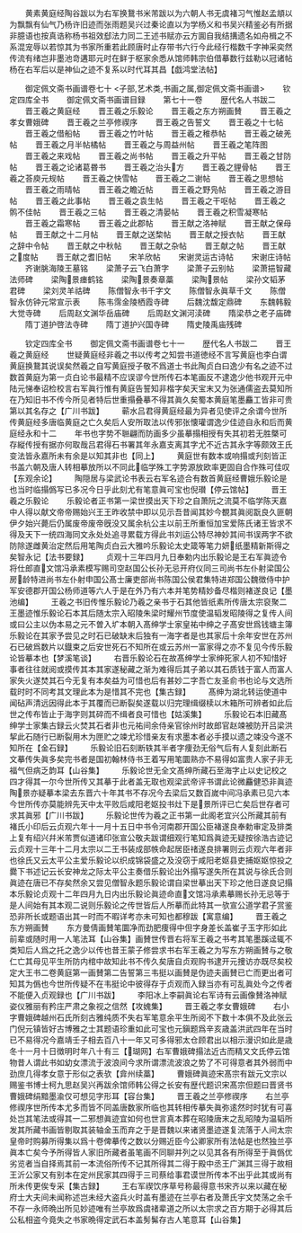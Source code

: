 <!-- { "loadSidebar": true } -->
　　黄素黄庭经陶谷跋以为右军换鵞书米芾跋以为六朝人书无虞褚习气惟赵孟頫以为飘飘有仙气乃杨许旧迹而张雨题吴兴过秦论直以为学杨义和书吴兴精鉴必有所据非臆语也按真诰称杨书祖效郄法力同二王述书赋亦云方圎自我结搆遗名如舟楫之不系混宠辱以若惊其为书家所重若此顾唐时止存带书六行今此经行楷数千字神采奕然传流有绪岂非墨池竒遘耶元时在鲜于枢家余悉从馆师韩宗伯借摹数行兹勒以冠诸帖杨在右军后以是神仙之迹不复系以时代耳其昌【戯鸿堂法帖】

　　御定佩文斋书画谱卷七十
<子部,艺术类,书画之属,御定佩文斋书画谱>
　　钦定四库全书
　　御定佩文斋书画谱目録
　　第七十一卷
　　歴代名人书跋二
　　晋王羲之黄庭经
　　晋王羲之乐毅论
　　晋王羲之东方朔画賛
　　晋王羲之孝女曹娥碑
　　晋王羲之兰亭修禊序
　　晋王羲之告誓文
　　晋王羲之十七帖
　　晋王羲之借船帖
　　晋王羲之竹叶帖
　　晋王羲之稚恭帖
　　晋王羲之破羌帖
　　晋王羲之月半帖橘帖
　　晋王羲之与周益州帖
　　晋王羲之笔阵图
　　晋王羲之来戏帖
　　晋王羲之尚书帖
　　晋王羲之升平帖
　　晋王羲之甘防帖
　　晋王羲之论诸葛昬书
　　晋王羲之治头方
　　晋王羲之貍骨帖
　　晋王羲之荅庾元规帖
　　晋王羲之快雪帖
　　晋王羲之二谢帖
　　晋王羲之思想帖
　　晋王羲之雨晴帖
　　晋王羲之瞻近帖
　　晋王羲之野凫帖
　　晋王羲之游目帖
　　晋王羲之此事帖
　　晋王羲之袁生帖
　　晋王羲之干呕帖
　　晋王羲之鹘不佳帖
　　晋王羲之三帖
　　晋王羲之清晏帖
　　晋王羲之积雪凝寒帖
　　晋王羲之霜寒帖
　　晋王羲之此郡帖
　　晋王献之洛神赋
　　晋王献之保母帖
　　晋王献之十二月帖
　　晋王献之送棃帖
　　晋王献之授衣帖
　　晋王献之辞中令帖
　　晋王献之中秋帖
　　晋王献之杂帖
　　晋王献之帖
　　晋王献之度帖
　　晋王献之耆旧帖
　　宋羊欣帖
　　宋谢灵运古诗帖
　　宋谢庄诗帖
　　齐谢脁海陵王墓铭
　　梁萧子云飞白萧字
　　梁萧子云别帖
　　梁萧挹智藏法师碑
　　梁陶景瘗鹤铭
　　梁陶景奏章藁
　　梁陶景帖
　　梁孙文韬茅君碑
　　梁刘灵羊祜碑
　　陈僧智永书千字文
　　陈僧智永眞草千文
　　陈僧智永仿钟元常宣示表
　　陈韦霈金陵栖霞寺碑
　　后魏沈馥定鼎碑
　　东魏韩毅大觉寺碑
　　后周赵文渊华岳庙碑
　　后周赵文渊河渎碑
　　隋梁恭之老子庙碑
　　隋丁道护啓法寺碑
　　隋丁道护兴国寺碑
　　隋史陵禹庙残碑

　　钦定四库全书
　　御定佩文斋书画谱卷七十一
　　歴代名人书跋二
　　晋王羲之黄庭经
　　世疑黄庭经非羲之书以传考之知尝书道徳经不言写黄庭也李白谓黄庭换鵞其说误矣然羲之自写黄庭授子敬不爲道士书此陶贞白曰逸少有名之迹不过数首黄庭为第一贞白论书最精不应误谬今世所传石本笔画反不逮逸少他书观开元中陆元悌奉诏检校言右军眞行惟有黄庭告誓知非楷字矣天宝末又为张通儒盗去莫知所在乃知旧书不传今所见者特后世重搨叠摹不得其眞久矣蜀本黄庭笔墨麤工皆非可贵第以其名存之【广川书跋】
　　蕲水吕君得黄庭经最为异者见使评之余谓今世所传黄庭经多唐临黄庭之亡久矣后人安所取法以传邪张懐瓘谓逸少佳迹自永和后而黄庭经永和十二
　　年书也字势不聮翩而防画多少虽摹搨相授有失其初若无胜槩可存縦传授有据亦何取哉吕君得石书署其年永嘉支离其字尤不近古其永字等颇效王氏变法皆永嘉所未有余是以知其非也【同上】
　　黄庭世有数本或响搨或刋刻皆正书盖六朝及唐人转相摹放所以不同此临学殊工字势源放欧率更固自合作殊可佳叹【东观余论】
　　陶隠居与梁武论书表云右军名迹合有数首黄庭经曹娥乐毅论是也当时临搨僞写已多况今日乎此刻尤有笔意眞可宝也倪瓉【停云馆帖】
　　晋王羲之乐毅论
　　乐毅论者正书第一梁世摸出天下珍之自萧阮之流莫不临学陈天嘉中人得以献文帝帝赐始兴王王昨收禁中即以见示吾昔闻其妙今覩其眞阅翫良久匪朝伊夕始兴薨后仍属废帝废帝旣没又属余杭公主以前王所重恒加宝爱陈氏诸王皆求不得及天下一统四海同文永处处追寻累载方得此书刘运公特尽神妙其间书误两字不欲防除遂雌黄治定然后用笔陶贞白云大雅吟乐毅论太史箴等笔力妍纸墨精新斯得之矣智永记【法书要録】
　　贞观十三年四月九日奉勅内出乐毅论是王右军眞迹令将仕郎直文馆冯承素模写赐司空赵国公长孙无忌开府仪同三司尚书左仆射梁国公房龄特进尚书左仆射申国公髙士廉吏部尚书陈国公侯君集特进郑国公魏徴侍中护军安德郡开国公杨师道等六人于是在外乃有六本并笔势精妙备尽楷则褚遂良记【墨池编】
　　王羲之书旧传惟乐毅论乃羲之亲书于石其他皆纸素所传唐太宗裒聚二王墨迹惟乐毅论石本其后随太宗入昭陵朱梁时耀州节度使温韬发昭陵得之复传人间或曰公主以伪本易之元不曽入圹本朝入髙绅学士家皇祐中绅之子髙安世爲钱塘主簿乐毅论在其家予尝见之时石已破缺末后独有一海字者是也其家后十余年安世在苏州石已破爲数片以鐡束之后安世死石不知所在或云苏州一富家得之亦不复见今传乐毅论皆摹本也【梦溪笔谈】
　　右晋乐毅论石在故髙绅学士家绅死家人初不知惜好事者往往就阅或摸传其本其家遂秘藏之渐为难得后其子弟以其石质钱于富人而富人家失火遂焚其石今无复有本矣益为可惜也后有甚妙二字吾亡友圣俞书也论与文选所载时时不同考其文理此本为是惜其不完也【集古録】
　　髙绅为湖北转运使道中闻砧声清远因得此本于其覆而已断裂矣遂载以归完理缉缀椟以木箱所可辨者如此后世之传布皆止于海字则其碎而不缉者良可惜也【姑溪集】
　　乐毅论石本旧藏髙绅学士家集古録云火焚其石者非也元祐间余侍亲官徐州时故郎官赵竦被防开吕梁洪挈此石随行已断裂用木为匣贮之竦尤珍惜亲友有求墨本者必手摸以遗之竦没今遂不知所在【金石録】
　　乐毅论旧石刻断轶其半者字痩劲无俗气后有人复刻此断石文摹传失眞多矣完书者是国初翰林侍书王着写用笔圜熟亦不易得如富贵人家子非无福气但病乏韵耳【山谷集】
　　乐毅论世无全文髙绅所藏石至海字止以史记校之四才得其一尔今世所传又其摹于此者盖无取也观梁武帝评书谓此论微麤健恐非眞迹陶景亦疑摹本梁去东晋六十年其书不存况今去梁后又数百嵗中间冯承素已见六本今世所传亦莫能辨先天中太平败后咸阳老妪投书灶下是景所评已亡矣后世存者可求其眞邪【广川书跋】
　　乐毅论世传为羲之正书第一此阁老宜兴公所藏其前有褚氏小印后云贞观六年十一月十五日中书令河南郡开国公臣褚遂良奉勅审定及排类上复有绍兴幷米芾贾似道诸印张宣公敬夫跋谓细观行笔知爲眞迹无疑按徐浩古迹记云贞观十三年十二月太宗以二王书装成部帙命起居臣禇遂良排署则云贞观六年者非也徐氏又云太平公主爱乐毅论以织成锦袋盛之及没窃于咸阳老妪县吏捕妪妪惊投之爨下书述记云长安神龙之际太平公主奏借乐毅论出外搨写遂失所在其说与徐氏合则眞迹在唐已不存矣然余又尝见僧智永题乐毅论谓自梁世摹出天下珍之他日遂良记搨本乐毅论贞观十二年四月九日内出乐毅论眞迹命直文馆冯承素摹赐长孙无忌等于是人间始有其本观二说则乐毅论之传世皆后人所摹而此特其一欤宣公道学君子赏鉴恐非所长或题语出其一时而不暇详考亦未可知也都穆跋【寓意编】
　　晋王羲之东方朔画賛
　　东方曼倩画賛笔圜净而劲肥痩得中但字身差长盖崔子玉字形如此前辈或随时用一人笔法耳【山谷集】画賛世传晋右将军王羲之书考其笔墨蹊迳辄不类知后人爲之托之逸少以传也昔王蒙子修尝求书右军王羲之为写东方朔画賛与之敬仁亡其母见平生所防内棺中故知此书不传久矣唐自贞观购书逮开元捜访亦既尽矣校定大王书二卷黄庭第一画賛第二告誓第三韦挺以画賛是伪迹夫画賛已亡而更出者可知其为僞也今世所传疑不在韦挺论中彼得存于贞观而入録当亦有可乱眞处今之传者不能便入贞观録也【广川书跋】
　　李阳冰上李嗣眞论右军诗有云画像賛洛神赋姿仪雅丽有矜庄严肃之象视之信然【攻媿集】
　　晋王羲之孝女曹娥碑
　　右小字曹娥碑越州石氏所刻古雅纯质不失右军笔意余平生所阅不下数十本俱不及此张云门倪元镇皆好古博雅之士其题语珍重如此可宝也元鎭题爲辛亥歳盖洪武四年在当时已不易得况今嘉靖壬子相去百八十一年又可多得邪太仓顾君出以相示漫识如此是歳冬十一月十日徴明时年八十有三【瑚网】右军曹娥碑搨法近古而精又文氏停云馆物昔人谓此书如幼女漂流于波浪间今求所谓漂流波浪之势了不可得意者其外弱而中劲庶几得孝女意于形似之表欤【弇州续藁】
　　曹娥碑眞迹宋髙宗有跋元文宗以赐鉴书博士柯九思赵吴兴再跋余馆师韩公得之长安有歴代题识宋髙宗但题曰晋贤书曹娥碑绢黯墨渝仅可想见字形耳【容台集】
　　晋王羲之兰亭修禊序
　　右兰亭修禊序世所传本尤多而皆不同盖唐数家所临也其转相传摹失眞弥逺然时时犹有可喜处岂其笔法或得其一二邪想眞迹宜如何也世言真本葬在昭陵唐末之乱昭陵为温韬所发其所藏书画皆剔取其装轴金玉而弃之于是晋魏以来诸贤墨迹遂复流落于人间太宗皇帝时购募所得集以爲十卷俾摹传之数以分赐近臣今公卿家所有法帖是也然独兰亭眞本亡矣今予所得皆人家旧所藏者虽笔画不同聊并列之以见其各有所得至于眞僞优劣览者当自择焉其前一本流俗所传不记其所得其二得于殿中丞王广渊其三得于故相王沂公家又有别本在定州民家其四得于三司蔡给事君谟世所传本不出乎此其或尚有所未传更俟专采【集古録】
　　王右军禊饮序草号称最得意书宋齐以来以藏在秘府士大夫间未闻称述岂未经大盗兵火时盖有墨迹在兰亭右者及萧氏宇文焚荡之余千不存一永师晩出所见妙迹唯有兰亭故爲虞禇辈道之所以太宗求之百方期于必得其后公私相盗今竟失之书家晩得定武石本盖髣髴存古人笔意耳【山谷集】
